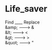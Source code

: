 # Life_saver

Find ____ Replace <br />
\&amp; --->      &  <br />
\&lt; --->      < <br />
\&gt; --->      >  <br />
\&quot; --->    "  <br />
